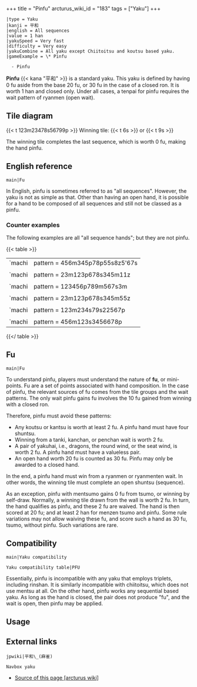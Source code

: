 +++
title = "Pinfu"
arcturus_wiki_id = "183"
tags = ["Yaku"]
+++

```yaku
|type = Yaku
|kanji = 平和
|english = All sequences
|value = 1 han
|yakuSpeed = Very fast
|difficulty = Very easy
|yakuCombine = All yaku except Chiitoitsu and koutsu based yaku.
|gameExample = \* Pinfu

  - Pinfu

```

**Pinfu** {{< kana "平和" >}} is a standard yaku. This yaku is defined by having 0 fu aside from the
base 20 fu, or 30 fu in the case of a closed ron. It is worth 1 han and closed only. Under all
cases, a tenpai for pinfu requires the wait pattern of ryanmen (open wait).

## Tile diagram

{{< t 123m23478s56799p >}} Winning tile: {{< t 6s >}} or {{< t 9s >}}

The winning tile completes the last sequence, which is worth 0 fu, making the hand pinfu.

## English reference

`main|Fu`

In English, pinfu is sometimes referred to as "all sequences". However, the yaku is not as simple as
that. Other than having an open hand, it is possible for a hand to be composed of all sequences and
still not be classed as a pinfu.

### Counter examples

The following examples are all "all sequence hands"; but they are not pinfu.

{{< table >}}

|                                                                             |                                                                                                                                                                                                                                                                  |
| --------------------------------------------------------------------------- | ---------------------------------------------------------------------------------------------------------------------------------------------------------------------------------------------------------------------------------------------------------------- |
| `machi|pattern = 456m345p78p55s8z5'67s|tilewaits = 69p|wait status = Agari` | Every tile group is a sequence, but this hand is open.                                                                                                                                                                                                           |
|                                                                             |                                                                                                                                                                                                                                                                  |
| `machi|pattern = 23m123p678s345m11z|tilewaits = 14m|wait status = Agari`    | The pair of east winds disqualifies the hand as pinfu for the dealer or for any player in the east round.                                                                                                                                                        |
|                                                                             |                                                                                                                                                                                                                                                                  |
| `machi|pattern = 123456p789m567s3m|tilewaits = 3m|wait status = Agari`      | The pair wait disqualifies this hand as pinfu.                                                                                                                                                                                                                   |
|                                                                             |                                                                                                                                                                                                                                                                  |
| `machi|pattern = 23m123p678s345m55z|tilewaits = 14m|wait status = Agari`    | The dragon pair does not qualify this hand as pinfu.                                                                                                                                                                                                             |
|                                                                             |                                                                                                                                                                                                                                                                  |
| `machi|pattern = 123m234s79s22567p|tilewaits = 8s|wait status = Agari`      | The middle wait does not qualify this hand as pinfu.                                                                                                                                                                                                             |
|                                                                             |                                                                                                                                                                                                                                                                  |
| `machi|pattern = 456m123s3456678p|tilewaits = 369p|wait status = Agari`     | This hand qualifies for pinfu using either 6-pin or 9-pin. However, the first tile, 3-pin, functions as tanki. Coupled with the 6-pin, it is on a 3-6 nobetan. Nevertheless, 6-pin still qualifies for pinfu, because the han increase takes precedence over fu. |

{{</ table >}}

## Fu

`main|Fu`

To understand pinfu, players must understand the nature of **fu**, or mini-points. Fu are a set of
points associated with hand composition. In the case of pinfu, the relevant sources of fu comes from
the tile groups and the wait patterns. The only wait pinfu gains fu involves the 10 fu gained from
winning with a closed ron.

Therefore, pinfu must avoid these patterns:

- Any koutsu or kantsu is worth at least 2 fu. A pinfu hand must have four shuntsu.
- Winning from a tanki, kanchan, or penchan wait is worth 2 fu.
- A pair of yakuhai, i.e., dragons, the round wind, or the seat wind, is worth 2 fu. A pinfu hand
  must have a valueless pair.
- An open hand worth 20 fu is counted as 30 fu. Pinfu may only be awarded to a closed hand.

In the end, a pinfu hand must win from a ryanmen or ryanmenten wait. In other words, the winning
tile must complete an open shuntsu (sequence).

As an exception, pinfu with mentsumo gains 0 fu from tsumo, or winning by self-draw. Normally, a
winning tile drawn from the wall is worth 2 fu. In turn, the hand qualifies as pinfu, and these 2 fu
are waived. The hand is then scored at 20 fu; and at least 2 han for menzen tsumo and pinfu. Some
rule variations may not allow waiving these fu, and score such a hand as 30 fu, tsumo, without
pinfu. Such variations are rare.

## Compatibility

`main|Yaku compatibility`

`Yaku compatibility table|PFU`

Essentially, pinfu is incompatible with any yaku that employs triplets, including rinshan. It is
similarly incompatible with chiitoitsu, which does not use mentsu at all. On the other hand, pinfu
works any sequential based yaku. As long as the hand is closed, the pair does not produce "fu", and
the wait is open, then pinfu may be applied.

## Usage

## External links

`jpwiki|平和\_(麻雀)`

`Navbox yaku`

- [Source of this page [arcturus wiki]](http://arcturus.su/wiki/Pinfu)
